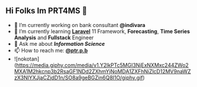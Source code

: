 ## Hi Folks Im PRT4MS 👋

<!--
**putrapb/putrapb** is a ✨ _special_ ✨ repository because its `README.md` (this file) appears on your GitHub profile.

Here are some ideas to get you started:

- 🔭 I’m currently working on ...
- 🌱 I’m currently learning ...
- 👯 I’m looking to collaborate on ...
- 🤔 I’m looking for help with ...
- 💬 Ask me about ...
- 📫 How to reach me: ...
- 😄 Pronouns: ...
- ⚡ Fun fact: ...
-->

- 🔭 I’m currently working on bank consultant **@indivara**
- 🌱 I’m currently learning [**Laravel**](https:://laravel.com) 11 Framework, **Forecasting**, **Time Series Analysis** and **Fullstack** Engineer
- 💬 Ask me about ___Information Science___
- 📫 How to reach me: [**@ptr.p.b**](https://linktr.ee/ptr.p.b)
- ![nokotan] (https://media.giphy.com/media/v1.Y2lkPTc5MGI3NjExNXMxc244ZWo2MXA1M2hkcnp3b2RsaGF1NDd2ZXhmYjNoMDA1ZXFhNiZlcD12MV9naWZzX3NlYXJjaCZjdD1n/SO8a9geBGZin6Q8I1O/giphy.gif)
